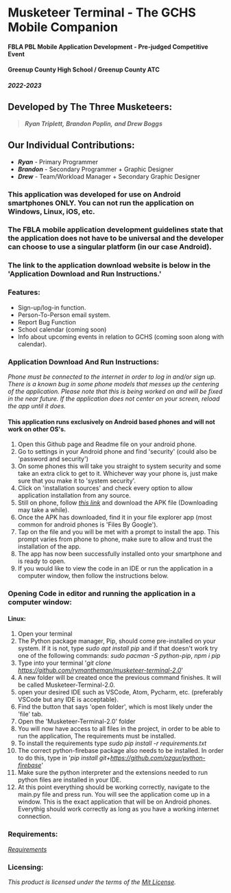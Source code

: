 # Musketeer Terminal - The GCHS Mobile Companion
#### FBLA PBL Mobile Application Development - Pre-judged Competitive Event

#### **Greenup County High School / Greenup County ATC**

#### ***2022-2023***

## Developed by The Three Musketeers:
> ***Ryan Triplett,***
***Brandon Poplin,***
***and Drew Boggs***

## Our Individual Contributions:
- ***Ryan*** - Primary Programmer
- ***Brandon*** - Secondary Programmer + Graphic Designer
- ***Drew*** - Team/Workload Manager + Secondary Graphic Designer

### This application was developed for use on Android smartphones ONLY. You can not run the application on Windows, Linux, iOS, etc. 
### The FBLA mobile application development guidelines state that the application does not have to be universal and the developer can choose to use a singular platform (in our case Android).
### The link to the application download website is below in the 'Application Download and Run Instructions.'

### Features:
- Sign-up/log-in function.
- Person-To-Person email system.
- Report Bug Function
- School calendar (coming soon)
- Info about upcoming events in relation to GCHS (coming soon along with calendar).

### Application Download And Run Instructions:
*Phone must be connected to the internet in order to log in and/or sign up.*
*There is a known bug in some phone models that messes up the centering of the application. Please note that this is being worked on and will be fixed in the near future.*
*If the application does not center on your screen, reload the app until it does.*

#### This application runs exclusively on Android based phones and will not work on other OS's.
1) Open this Github page and Readme file on your android phone. 
2) Go to settings in your Android phone and find 'security' (could also be 'password and security')
3) On some phones this will take you straight to system security and some take an extra click to get to it. Whichever way your phone is, just make sure that you make it to 'system security'.
4) Click on 'installation sources' and check every option to allow application installation from any source.
5) Still on phone, follow *[this link](https://apkfab.com/musketeer-terminal/org.test.musketeerterminal/apk?h=e3b7ed4493abea6311b679666d00b65892e506c0dc54e71c21b4da709e19aef7)* and download the APK file (Downloading may take a while).
6) Once the APK has downloaded, find it in your file explorer app (most common for android phones is 'Files By Google').
7) Tap on the file and you will be met with a prompt to install the app. This prompt varies from phone to phone, make sure to allow and trust the installation of the app. 
8) The app has now been successfully installed onto your smartphone and is ready to open. 
9) If you would like to view the code in an IDE or run the application in a computer window, then follow the instructions below. 

### Opening Code in editor and running the application in a computer window:
#### Linux:
1) Open your terminal
2) The Python package manager, Pip, should come pre-installed on your system. If it is not, type *sudo apt install pip* and if that doesn't work try one of the following commands: *sudo pacman -S python-pip*, *npm i pip*
3) Type into your terminal '*git clone https://github.com/rymantheman/musketeer-terminal-2.0*'
4) A new folder will be created once the previous command finishes. It will be called Musketeer-Terminal-2.0.
5) open your desired IDE such as VSCode, Atom, Pycharm, etc. (preferably VSCode but any IDE is acceptable).
6) Find the button that says 'open folder', which is most likely under the 'file' tab.
7) Open the 'Musketeer-Terminal-2.0' folder 
7) You will now have access to all files in the project, in order to be able to run the application, The requirements must be installed.
8) To install the requirements type *sudo pip install -r requirements.txt*
9) The correct python-firebase package also needs to be installed. In order to do this, type in '*pip install git+https://github.com/ozgur/python-firebase*'
10) Make sure the python interpreter and the extensions needed to run python files are installed in your IDE.
10) At this point everything should be working correctly, navigate to the main.py file and press run. You will see the application come up in a window. This is the exact application that will be on Android phones. Everythig should work correctly as long as you have a working internet connection. 

### Requirements:
*[Requirements](https://github.com/Rymantheman/Musketeer-Terminal-2.0/blob/main/requirements.txt)*

### Licensing:
*This product is licensed under the terms of the [Mit License](https://github.com/Rymantheman/Musketeer-Terminal-2.0/blob/main/LICENSE).*
